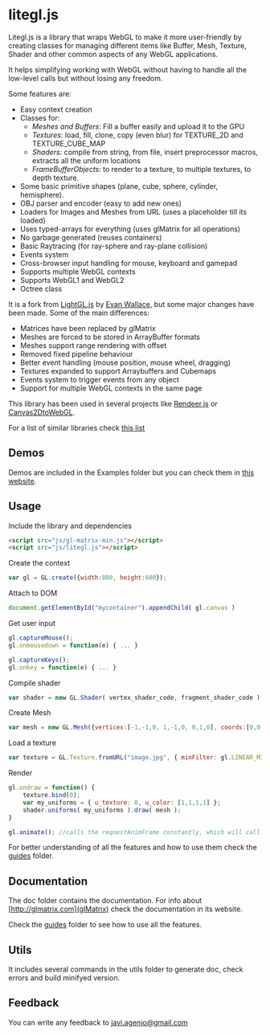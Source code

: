 litegl.js
=========

Litegl.js is a library that wraps WebGL to make it more user-friendly by creating classes for managing different items like Buffer, Mesh, Texture, Shader and other common aspects of any WebGL applications.

It helps simplifying working with WebGL without having to handle all the low-level calls but without losing any freedom.

Some features are:

* Easy context creation
* Classes for: 
	- *Meshes and Buffers*: Fill a buffer easily and upload it to the GPU
	- *Textures*: load, fill, clone, copy (even blur) for TEXTURE_2D and TEXTURE_CUBE_MAP
	- *Shaders*: compile from string, from file, insert preprocessor macros, extracts all the uniform locations 
	- *FrameBufferObjects*: to render to a texture, to multiple textures, to depth texture.
* Some basic primitive shapes (plane, cube, sphere, cylinder, hemisphere).
* OBJ parser and encoder (easy to add new ones)
* Loaders for Images and Meshes from URL (uses a placeholder till its loaded)
* Uses typed-arrays for everything (uses glMatrix for all operations)
* No garbage generated (reuses containers)
* Basic Raytracing (for ray-sphere and ray-plane collision)
* Events system 
* Cross-browser input handling for mouse, keyboard and gamepad
* Supports multiple WebGL contexts
* Supports WebGL1 and WebGL2
* Octree class

It is a fork from [LightGL.js](https://github.com/evanw/lightgl.js/) by [Evan Wallace](http://madebyevan.com), but some major changes have been made.
Some of the main differences:

 * Matrices have been replaced by glMatrix
 * Meshes are forced to be stored in ArrayBuffer formats
 * Meshes support range rendering with offset
 * Removed fixed pipeline behaviour
 * Better event handling (mouse position, mouse wheel, dragging)
 * Textures expanded to support Arraybuffers and Cubemaps
 * Events system to trigger events from any object
 * Support for multiple WebGL contexts in the same page

This library has been used in several projects like [Rendeer.js](https://github.com/jagenjo/rendeer.js) or [Canvas2DtoWebGL](https://github.com/jagenjo/Canvas2DtoWebGL).</p>

For a list of similar libraries check [this list](https://qiita.com/cx20/items/0fa19c96aa6470d98807)


Demos
-----
Demos are included in the Examples folder but you can check them in [this website](http://tamats.com/projects/litegl/examples).

Usage
-----

Include the library and dependencies
```html
<script src="js/gl-matrix-min.js"></script>
<script src="js/litegl.js"></script>
```

Create the context
```js
var gl = GL.create({width:800, height:600});
```

Attach to DOM
```js
document.getElementById("mycontainer").appendChild( gl.canvas )
```

Get user input
```js
gl.captureMouse();
gl.onmousedown = function(e) { ... }

gl.captureKeys();
gl.onkey = function(e) { ... }
```

Compile shader
```js
var shader = new GL.Shader( vertex_shader_code, fragment_shader_code );
```

Create Mesh
```js
var mesh = new GL.Mesh({vertices:[-1,-1,0, 1,-1,0, 0,1,0], coords:[0,0, 1,0, 0.5,1]});
```

Load a texture
```js
var texture = GL.Texture.fromURL("image.jpg", { minFilter: gl.LINEAR_MIPMAP_LINEAR });
```


Render
```js
gl.ondraw = function() {
	texture.bind(0);
	var my_uniforms = { u_texture: 0, u_color: [1,1,1,1] };
	shader.uniforms( my_uniforms ).draw( mesh );
}

gl.animate(); //calls the requestAnimFrame constantly, which will call ondraw
```

For better understanding of all the features and how to use them check the [guides](guides) folder.

Documentation
-------------
The doc folder contains the documentation. For info about [http://glmatrix.com](glMatrix) check the documentation in its website.

Check the [guides](guides) folder to see how to use all the features.

Utils
-----

It includes several commands in the utils folder to generate doc, check errors and build minifyed version.


Feedback
--------

You can write any feedback to javi.agenjo@gmail.com
